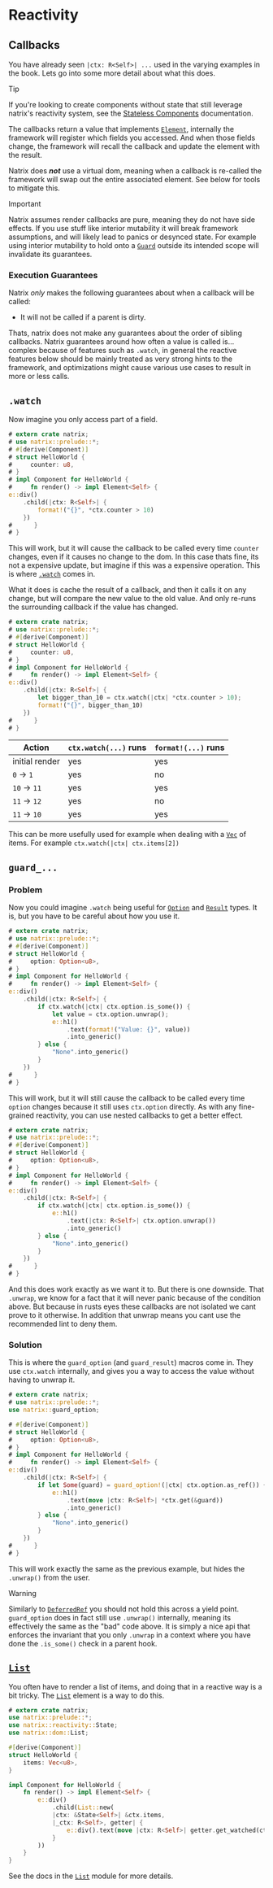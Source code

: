 # Reactivity

## Callbacks

You have already seen `|ctx: R<Self>| ...` used in the varying examples in the book.
Lets go into some more detail about what this does.

> [!TIP]
> If you're looking to create components without state that still leverage natrix's reactivity system, see the [Stateless Components](reactivity::stateless-components.md) documentation.

The callbacks return a value that implements [`Element`](dom::element::Element), internally the framework will register which fields you accessed.
And when those fields change, the framework will recall the callback and update the element with the result.

Natrix does **_not_** use a virtual dom, meaning when a callback is re-called the framework will swap out the entire associated element.
See below for tools to mitigate this.

> [!IMPORTANT]
> Natrix assumes render callbacks are pure, meaning they do not have side effects.
> If you use stuff like interior mutability it will break framework assumptions,
> and will likely lead to panics or desynced state.
> For example using interior mutability to hold onto a [`Guard`](reactivity::state::Guard) outside its intended scope will invalidate its guarantees.

### Execution Guarantees

Natrix _only_ makes the following guarantees about when a callback will be called:

- It will not be called if a parent is dirty.

Thats, natrix does not make any guarantees about the order of sibling callbacks.
Natrix guarantees around how often a value is called is... complex because of features such as `.watch`, in general the reactive features below should be mainly treated as very strong hints to the framework, and optimizations might cause various use cases to result in more or less calls.

## `.watch`

Now imagine you only access part of a field.

```rust
# extern crate natrix;
# use natrix::prelude::*;
# #[derive(Component)]
# struct HelloWorld {
#     counter: u8,
# }
# impl Component for HelloWorld {
#     fn render() -> impl Element<Self> {
e::div()
    .child(|ctx: R<Self>| {
        format!("{}", *ctx.counter > 10)
    })
#      }
# }
```

This will work, but it will cause the callback to be called every time `counter` changes, even if it causes no change to the dom.
In this case thats fine, its not a expensive update, but imagine if this was a expensive operation.
This is where [`.watch`](reactivity::state::RenderCtx::watch) comes in.

What it does is cache the result of a callback, and then it calls it on any change, but will compare the new value to the old value.
And only re-runs the surrounding callback if the value has changed.

```rust
# extern crate natrix;
# use natrix::prelude::*;
# #[derive(Component)]
# struct HelloWorld {
#     counter: u8,
# }
# impl Component for HelloWorld {
#     fn render() -> impl Element<Self> {
e::div()
    .child(|ctx: R<Self>| {
        let bigger_than_10 = ctx.watch(|ctx| *ctx.counter > 10);
        format!("{}", bigger_than_10)
    })
#      }
# }
```

| Action         | `ctx.watch(...)` runs | `format!(...)` runs |
| -------------- | --------------------- | ------------------- |
| initial render | yes                   | yes                 |
| `0` -> `1`     | yes                   | no                  |
| `10` -> `11`   | yes                   | yes                 |
| `11` -> `12`   | yes                   | no                  |
| `11` -> `10`   | yes                   | yes                 |

This can be more usefully used for example when dealing with a [`Vec`](std::vec::Vec) of items.
For example `ctx.watch(|ctx| ctx.items[2])`

## `guard_...`

### Problem

Now you could imagine `.watch` being useful for [`Option`](std::option::Option) and [`Result`](std::result::Result) types.
It is, but you have to be careful about how you use it.

```rust
# extern crate natrix;
# use natrix::prelude::*;
# #[derive(Component)]
# struct HelloWorld {
#     option: Option<u8>,
# }
# impl Component for HelloWorld {
#     fn render() -> impl Element<Self> {
e::div()
    .child(|ctx: R<Self>| {
        if ctx.watch(|ctx| ctx.option.is_some()) {
            let value = ctx.option.unwrap();
            e::h1()
                .text(format!("Value: {}", value))
                .into_generic()
        } else {
            "None".into_generic()
        }
    })
#      }
# }
```

This will work, but it will still cause the callback to be called every time `option` changes because it still uses `ctx.option` directly.
As with any fine-grained reactivity, you can use nested callbacks to get a better effect.

```rust
# extern crate natrix;
# use natrix::prelude::*;
# #[derive(Component)]
# struct HelloWorld {
#     option: Option<u8>,
# }
# impl Component for HelloWorld {
#     fn render() -> impl Element<Self> {
e::div()
    .child(|ctx: R<Self>| {
        if ctx.watch(|ctx| ctx.option.is_some()) {
            e::h1()
                .text(|ctx: R<Self>| ctx.option.unwrap())
                .into_generic()
        } else {
            "None".into_generic()
        }
    })
#      }
# }
```

And this does work exactly as we want it to. But there is one downside.
That `.unwrap`, we know for a fact that it will never panic because of the condition above.
But because in rusts eyes these callbacks are not isolated we cant prove to it otherwise.
In addition that unwrap means you cant use the recommended lint to deny them.

### Solution

This is where the `guard_option` (and `guard_result`) macros come in.
They use `ctx.watch` internally, and gives you a way to access the value without having to unwrap it.

```rust
# extern crate natrix;
# use natrix::prelude::*;
use natrix::guard_option;

# #[derive(Component)]
# struct HelloWorld {
#     option: Option<u8>,
# }
# impl Component for HelloWorld {
#     fn render() -> impl Element<Self> {
e::div()
    .child(|ctx: R<Self>| {
        if let Some(guard) = guard_option!(|ctx| ctx.option.as_ref()) {
            e::h1()
                .text(move |ctx: R<Self>| *ctx.get(&guard))
                .into_generic()
        } else {
            "None".into_generic()
        }
    })
#      }
# }
```

This will work exactly the same as the previous example, but hides the `.unwrap()` from the user.

> [!WARNING]
> Similarly to [`DeferredRef`](reactivity::state::DeferredRef) you should not hold this across a yield point.
> `guard_option` does in fact still use `.unwrap()` internally, meaning its effectively the same as the "bad" code above.
> It is simply a nice api that enforces the invariant that you only `.unwrap` in a context where you have done the `.is_some()` check in a parent hook.

## [`List`](dom::list::List)

You often have to render a list of items, and doing that in a reactive way is a bit tricky.
The [`List`](dom::list::List) element is a way to do this.

```rust
# extern crate natrix;
use natrix::prelude::*;
use natrix::reactivity::State;
use natrix::dom::List;

#[derive(Component)]
struct HelloWorld {
    items: Vec<u8>,
}

impl Component for HelloWorld {
    fn render() -> impl Element<Self> {
        e::div()
            .child(List::new(
            |ctx: &State<Self>| &ctx.items,
            |_ctx: R<Self>, getter| {
                e::div().text(move |ctx: R<Self>| getter.get_watched(ctx))
            }
        ))
    }
}
```

See the docs in the [`List`](dom::list::List) module for more details.

